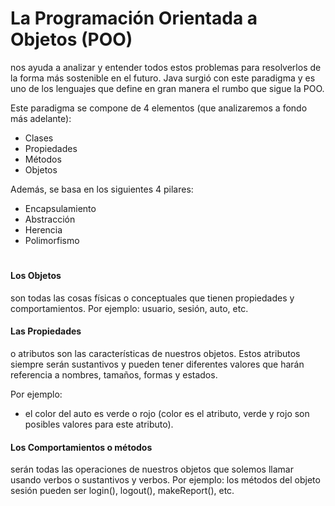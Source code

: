 # La Programación Orientada a Objetos (POO)
nos ayuda a analizar y entender todos estos problemas para resolverlos de la forma más sostenible en el futuro. Java surgió con este paradigma y es uno de los lenguajes que define en gran manera el rumbo que sigue la POO.

Este paradigma se compone de 4 elementos (que analizaremos a fondo más adelante):

* Clases
* Propiedades
* Métodos
* Objetos

Además, se basa en los siguientes 4 pilares:

* Encapsulamiento
* Abstracción
* Herencia
* Polimorfismo
# 

#### Los Objetos 
son todas las cosas físicas o conceptuales que tienen propiedades y comportamientos. Por ejemplo: usuario, sesión, auto, etc.

#### Las Propiedades
o atributos son las características de nuestros objetos. Estos atributos siempre serán sustantivos y pueden tener diferentes valores que harán referencia a nombres, tamaños, formas y estados.

Por ejemplo: 
* el color del auto es verde o rojo (color es el atributo, verde y rojo son posibles valores para este atributo).

#### Los Comportamientos o métodos
serán todas las operaciones de nuestros objetos que solemos llamar usando verbos o sustantivos y verbos. Por ejemplo: los métodos del objeto sesión pueden ser login(), logout(), makeReport(), etc.
